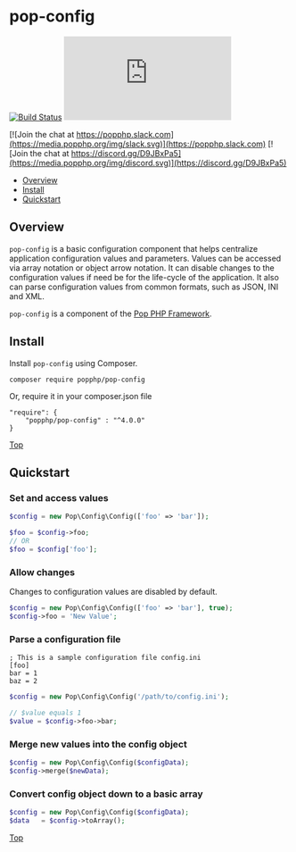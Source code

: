 pop-config
==========

[![Build Status](https://github.com/popphp/pop-config/workflows/phpunit/badge.svg)](https://github.com/popphp/pop-config/actions)
[![Coverage Status](http://cc.popphp.org/coverage.php?comp=pop-config)](http://cc.popphp.org/pop-config/)

[![Join the chat at https://popphp.slack.com](https://media.popphp.org/img/slack.svg)](https://popphp.slack.com)
[![Join the chat at https://discord.gg/D9JBxPa5](https://media.popphp.org/img/discord.svg)](https://discord.gg/D9JBxPa5)

* [Overview](#overview)
* [Install](#install)
* [Quickstart](#quickstart)

Overview
--------
`pop-config` is a basic configuration component that helps centralize application
configuration values and parameters. Values can be accessed via array notation or
object arrow notation. It can disable changes to the configuration values if need
be for the life-cycle of the application. It also can parse configuration values
from common formats, such as JSON, INI and XML.

`pop-config` is a component of the [Pop PHP Framework](http://www.popphp.org/).

Install
-------

Install `pop-config` using Composer.

    composer require popphp/pop-config
    
Or, require it in your composer.json file

    "require": {
        "popphp/pop-config" : "^4.0.0"
    }

[Top](#pop-config)

Quickstart
----------

### Set and access values

```php
$config = new Pop\Config\Config(['foo' => 'bar']);

$foo = $config->foo;
// OR
$foo = $config['foo'];
```

### Allow changes

Changes to configuration values are disabled by default.

```php
$config = new Pop\Config\Config(['foo' => 'bar'], true);
$config->foo = 'New Value';
```

### Parse a configuration file

    ; This is a sample configuration file config.ini
    [foo]
    bar = 1
    baz = 2

```php
$config = new Pop\Config\Config('/path/to/config.ini');

// $value equals 1
$value = $config->foo->bar;
```

### Merge new values into the config object

```php
$config = new Pop\Config\Config($configData);
$config->merge($newData);
```

### Convert config object down to a basic array

```php
$config = new Pop\Config\Config($configData);
$data   = $config->toArray();
```

[Top](#pop-config)

